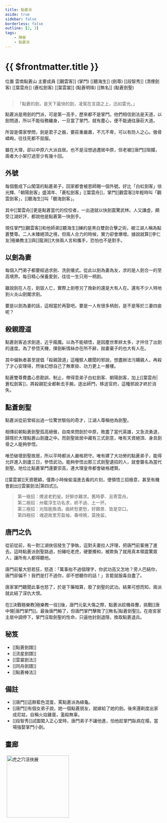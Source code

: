 ```yaml
---
title: 點蒼派
aside: true
sidebar: false
borderless: false
outline: [2, 3]
tags:
    - 陣營
    - 點蒼派
---
```


# {{ $frontmatter.title }}

<InfoList position="right">
	<Info title="陣營資料" :open=true>
		<table>
			<ChTr>
				<ChTd isTitle=true>
					位置
				</ChTd>
				<ChTd>
					雲南點蒼山
				</ChTd>
			</ChTr>
			<ChTr>
				<ChTd isTitle=true position='center'>
					主要成員
				</ChTd>
			</ChTr>
			<ChTr>
                <ChTd position='center'>
                    [[觀雲客]] (掌門)
                </ChTd>
            </ChTr>
            <ChTr>
                <ChTd position='center'>
                    [[聽海生]] (劍尊)
                </ChTd>
            </ChTr>
            <ChTr>
                <ChTd position='center'>  
                    [[段智秀]] (清煙劍客)
                </ChTd>
            </ChTr>
            <ChTr>
                <ChTd position='center'>  
                    [[葉雲舟]] (蒼松劍客)
                </ChTd>
            </ChTr>
            <ChTr>
                <ChTd position='center'>  
                    [[葉雲裳]] (點蒼明珠)
                </ChTd>
            </ChTr>
            <ChTr>
                <ChTd position='center'>  
                    [[無名]] (點蒼劍聖)
                </ChTd>
            </ChTr>
		</table>
	</Info>
</InfoList>

> 「點蒼的劍，是天下最快的劍，凌駕在言語之上，迅如雷光。」

點蒼派是用劍的門派，可是第一高手，歷來都不是掌門。他們相信劍法是天道，以劍問道，所以不能俗務纏身，一旦當了掌門，就有塵心，便不能通往康莊大道。
<br><br>
所習是儒家學問，劍是君子之器，要莊重嚴肅，不亢不卑，可以有防人之心。傲骨嶙峋，往往死都不屈服。
<br><br>
雖在大理，卻以中原六大派自居。也不是沒想過遷居中原，但老被[[唐門]]阻攔，兩者大小架打過至少有幾十回。
<br clear="all">

## 外號

每個藝成下山闖蕩的點蒼弟子，回家都會被恩師賜一個外號。好比「白虹劍客」徐光輝、「朝陽劍客」盛鴻年、「蒼松劍客」[[葉雲舟]]，掌門[[觀雲客]]年輕時叫「觀雲劍客」，[[聽海生]]叫「聽海劍客」。
<br><br>
其中[[葉雲舟]]更是點蒼當代的佼佼者，一出道就以快劍震驚武林。人又謙虛，頗受江湖好評，都說他是點蒼第一快劍手。
<br><br>
現任掌門[[觀雲客]]和他師弟[[聽海生]]練的是黑白雙劍合擊之術，被江湖人稱為點蒼雙尊。二人未臻絕頂之境，但兩人合力的時候，實力卻會爆增。據說就算[[李仁友|極樂教主]]與[[龍淵]]大俠兩人言和攜手，恐怕也不是對手。

## 以劍為妻

每個入門弟子都要經過求劍、洗劍儀式。從此以劍為妻為友，求的是人劍合一的至高境界。每日精心保養愛劍，往往一生只用一柄劍。
<br><br>
雖說劍在人在，劍毀人亡，實際上劍卷刃了換新的還是大有人在。還有不少人特地到火炎山劍閣求劍。
<br><br>
要是以劍為妻的話，這相當於再娶吧。要是一人有很多柄劍，是不是等於三妻四妾呢？

## 殺親證道

點蒼劍客追求劍道，近乎瘋魔。以為不能頓悟，是因塵世牽絆太多，才拌住了出劍的速度。為了參悟天機，揮劍斬情絲亦在所不辭，拋妻棄子的也大有人在。
<br><br>
其中偏執者甚至提倡「殺親證道」這種駭人聽聞的邪說，想盡辦法污衊親人，再殺了才心安理得，然後幻想自己了無牽掛、功力更上一層樓。
<br><br>
點蒼雙尊費盡心思勘誤、制止，帶得意弟子白虹劍客、朝陽劍客，加上[[葉雲舟|蒼松劍客]]，將殺親犯全都斬去手腕，逐出師門，移送官府，這種邪說才終於消失。

## 點蒼劍聖

點蒼派從前曾經出過一位驚世駭俗的奇才，江湖人尊稱他為劍聖。
<br><br>
相傳前朝點蒼劍聖孤高絕傲，自南來問劍於中原，敗盡了當代英雄，又急流勇退，歸隱於大理點蒼山劍廬之中。而劍聖故居中藏有三式劍意，唯有天資絕頂、身具劍骨之人能夠參悟。
<br><br>
唯恐破壞劍聖故居，所以平時都派人嚴格把守。唯有建了大功勞的點蒼弟子，能得允許進入劍廬三日，參悟武功。能夠參悟出那三式劍聖遺招的人，就會襲名為當代劍聖。地位比點蒼掌門還要崇高，連大理皇帝都會破格禮賢。
<br><br>
[[葉雲裳]]天資聰穎，僅靠小時候偷溜進去看的片刻，便領悟三招極意，甚至有機會創出[[雲裳劍法|第四式]]。

> 第一極招：煙波老釣叟。好醉亦難求。舊時夢、且寄雲舟。<br>
> 第二極招：卅載浮生功名求，終不過、土一抔。<br>
> 第三極招：光陰能換酒。曲終愁更愁，好願景、皆是空口。<br>
> 第四極招：魂遊故里芳盈袖，春啼曉，莫挽留。

## 唐門之仇

從前從前，有一對江湖俠侶發生了爭執，這對夫妻拉人評理，把唐門前輩捲了進去。這時點蒼派劍聖路過，扮豬吃老虎，硬要攪和，被欺負了就用真本領震驚眾人，讓所有人都得聽他。
<br><br>
唐門前輩大怒若狂，怒道：「萬事抬不過個理字，你武功高又怎地？旁人巴結你，唐門卻偏不！我們是打不過你，卻不想聽你的話！」言罷就服毒自盡了。
<br><br>
唐家掌門聽聞此事也怒了，於是下藥暗算，廢了劍聖的武功。結果可想而知，兩派就此結了深仇大恨。
<br><br>
在[[決戰極樂教|極樂教一役]]後，唐門元氣大傷之際，點蒼派趁機尋釁，挑戰[[唐中翎|唐門掌門]]。最後唐門輸了，但唐門掌門擊敗了[[無名|點蒼劍聖]]。在南宮家主居中調停下，掌門沒取劍聖的性命，只逼他封劍退隱，換取點蒼退兵。

## 秘笈

-   [[點蒼劍譜]]
-   [[流星劍譜]]
-   [[雲裳劍法]]
-   [[同舟劍譜]]
-   [[點蒼棒法]]

## 備註

-   [[唐門]]這群藍色混蛋，罵點蒼派為綠龜。
-   [[唐門]]有個女弟子說，她一個點蒼朋友，就嫁給了她的劍。後來還剃度出家成尼姑，自稱火焰雞蛋，濫殺無辜。
-   [[段智秀]]試圖闖入正心堂時，唐門弟子不讓他進，怕他趁掌門臥病在榻，當場強娶掌門小劍。

## 畫廊

<div style="display: flex; flex-wrap: wrap;">
    <div>
        <img src="/images/collab/20241220_toranoana/photo_03.webp" alt="虎之穴活俠展" style="width:200px; margin:5px"/>
    </div>
</div>
